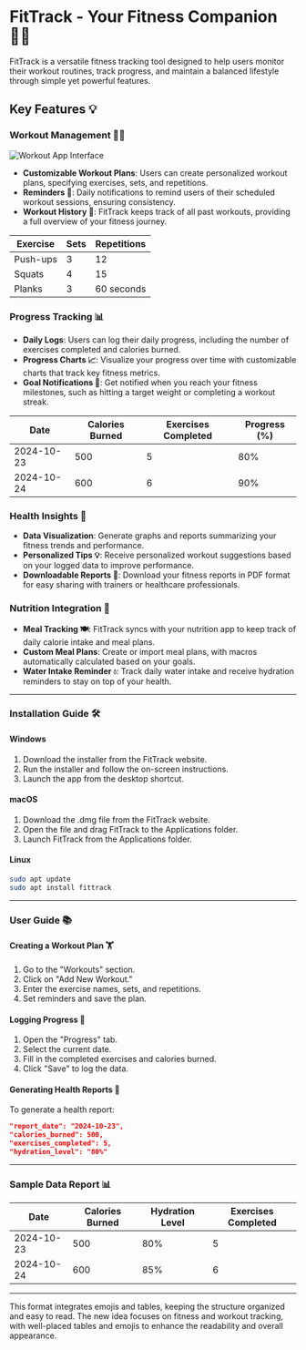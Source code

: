 # FitTrack - Your Fitness Companion 🏋️‍♂️

FitTrack is a versatile fitness tracking tool designed to help users monitor their workout routines, track progress, and maintain a balanced lifestyle through simple yet powerful features.

## Key Features 💡

### Workout Management 🏃‍♀️
![Workout App Interface](https://example.com/image.png)
- **Customizable Workout Plans**: Users can create personalized workout plans, specifying exercises, sets, and repetitions.
- **Reminders 🔔**: Daily notifications to remind users of their scheduled workout sessions, ensuring consistency.
- **Workout History 📅**: FitTrack keeps track of all past workouts, providing a full overview of your fitness journey.

| Exercise          | Sets | Repetitions |
|-------------------|------|-------------|
| Push-ups          | 3    | 12          |
| Squats            | 4    | 15          |
| Planks            | 3    | 60 seconds  |

### Progress Tracking 📊
- **Daily Logs**: Users can log their daily progress, including the number of exercises completed and calories burned.
- **Progress Charts 📈**: Visualize your progress over time with customizable charts that track key fitness metrics.
- **Goal Notifications 🎯**: Get notified when you reach your fitness milestones, such as hitting a target weight or completing a workout streak.

| Date       | Calories Burned | Exercises Completed | Progress (%) |
|------------|-----------------|---------------------|--------------|
| 2024-10-23 | 500             | 5                   | 80%          |
| 2024-10-24 | 600             | 6                   | 90%          |

### Health Insights 🧠
- **Data Visualization**: Generate graphs and reports summarizing your fitness trends and performance.
- **Personalized Tips 💡**: Receive personalized workout suggestions based on your logged data to improve performance.
- **Downloadable Reports 📝**: Download your fitness reports in PDF format for easy sharing with trainers or healthcare professionals.

### Nutrition Integration 🥗
- **Meal Tracking 🍽️**: FitTrack syncs with your nutrition app to keep track of daily calorie intake and meal plans.
- **Custom Meal Plans**: Create or import meal plans, with macros automatically calculated based on your goals.
- **Water Intake Reminder 💧**: Track daily water intake and receive hydration reminders to stay on top of your health.

---

### Installation Guide 🛠️

#### Windows
1. Download the installer from the FitTrack website.
2. Run the installer and follow the on-screen instructions.
3. Launch the app from the desktop shortcut.

#### macOS
1. Download the .dmg file from the FitTrack website.
2. Open the file and drag FitTrack to the Applications folder.
3. Launch FitTrack from the Applications folder.

#### Linux
```bash
sudo apt update
sudo apt install fittrack
```

---

### User Guide 📚

#### Creating a Workout Plan 🏋️
1. Go to the "Workouts" section.
2. Click on "Add New Workout."
3. Enter the exercise names, sets, and repetitions.
4. Set reminders and save the plan.

#### Logging Progress 📅
1. Open the "Progress" tab.
2. Select the current date.
3. Fill in the completed exercises and calories burned.
4. Click "Save" to log the data.

#### Generating Health Reports 📄
To generate a health report:
```json
"report_date": "2024-10-23",
"calories_burned": 500,
"exercises_completed": 5,
"hydration_level": "80%"
```

---

### Sample Data Report 📊

| Date       | Calories Burned | Hydration Level | Exercises Completed |
|------------|-----------------|-----------------|---------------------|
| 2024-10-23 | 500             | 80%             | 5                   |
| 2024-10-24 | 600             | 85%             | 6                   |

---

This format integrates emojis and tables, keeping the structure organized and easy to read. The new idea focuses on fitness and workout tracking, with well-placed tables and emojis to enhance the readability and overall appearance.
<!--stackedit_data:
eyJoaXN0b3J5IjpbLTE3ODYyMTc3MzQsLTM0ODA3NDI5Niw5ND
gxMjM2MTAsLTg5MTE1NjczMV19
-->